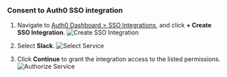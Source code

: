 ### Consent to Auth0 SSO integration

1. Navigate to [Auth0 Dashboard > SSO Integrations](${manage_url}/#/externalapps), and click **+ Create SSO Integration**.
![Create SSO Integration](https://auth0.com/docs/media/articles/dashboard/sso-integrations/dashboard-integrations-sso-list.png)

2. Select **Slack**.
![Select Service](https://auth0.com/docs/media/articles/dashboard/sso-integrations/dashboard-integrations-sso-create_select-service.png)

3. Click **Continue** to grant the integration access to the listed permissions.
![Authorize Service](https://auth0.com/docs/media/articles/dashboard/sso-integrations/dashboard-integrations-sso-create_consent.png)
